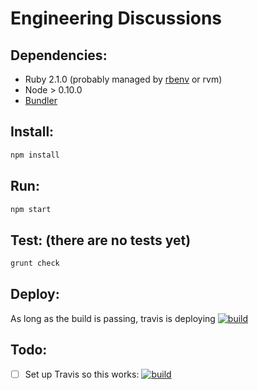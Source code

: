 # Engineering Discussions

## Dependencies:
- Ruby 2.1.0 (probably managed by [rbenv](https://github.com/sstephenson/rbenv)
or rvm)
- Node > 0.10.0
- [Bundler](http://bundler.io)

## Install:

```bash
npm install
```

## Run:

```bash
npm start
```

## Test: (there are no tests yet)

```bash
grunt check
```

## Deploy:

As long as the build is passing, travis is deploying [![build](https://travis-ci.org/MozillaFoundation/MoFo-Engineering-Handbook.svg)](https://travis-ci.org/MozillaFoundation/MoFo-Engineering-Handbook)



## Todo:

- [ ] Set up Travis so this works: [![build](https://travis-ci.org/MozillaFoundation/MoFo-Engineering-Handbook.svg)](https://travis-ci.org/MozillaFoundation/MoFo-Engineering-Handbook)
